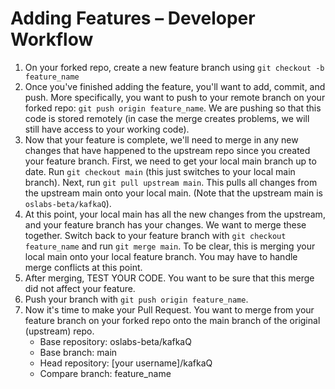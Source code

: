 # Adding Features – Developer Workflow

1. On your forked repo, create a new feature branch using `git checkout -b feature_name`
2. Once you've finished adding the feature, you'll want to add, commit, and push. More specifically, you want to push to your remote branch on your forked repo: `git push origin feature_name`. We are pushing so that this code is stored remotely (in case the merge creates problems, we will still have access to your working code).
3. Now that your feature is complete, we'll need to merge in any new changes that have happened to the upstream repo since you created your feature branch. First, we need to get your local main branch up to date. Run `git checkout main` (this just switches to your local main branch). Next, run `git pull upstream main`. This pulls all changes from the upstream main onto your local main. (Note that the upstream main is `oslabs-beta/kafkaQ`).
4. At this point, your local main has all the new changes from the upstream, and your feature branch has your changes. We want to merge these together. Switch back to your feature branch with `git checkout feature_name` and run `git merge main`. To be clear, this is merging your local main onto your local feature branch. You may have to handle merge conflicts at this point.
5. After merging, TEST YOUR CODE. You want to be sure that this merge did not affect your feature.
6. Push your branch with `git push origin feature_name`.
7. Now it's time to make your Pull Request. You want to merge from your feature branch on your forked repo onto the main branch of the original (upstream) repo.
   - Base repository: oslabs-beta/kafkaQ
   - Base branch: main
   - Head repository: [your username]/kafkaQ
   - Compare branch: feature_name
